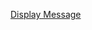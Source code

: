 [Display Message](https://raw.githubusercontent.com/Heethashreesathish/Java-programs/main/4b_Swing_program/4b_displaymessage.png)

